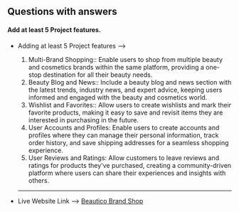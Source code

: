 ##  Questions with answers

#### Add at least 5 Project features.
- Adding at least 5 Project features -->

   1. Multi-Brand Shopping::
   Enable users to shop from multiple beauty and cosmetics brands within the same platform, providing a one-stop destination for all their beauty needs.
   2. Beauty Blog and News::
   Include a beauty blog and news section with the latest trends, industry news, and expert advice, keeping users informed and engaged with the beauty and cosmetics world.
   3. Wishlist and Favorites:: 
   Allow users to create wishlists and mark their favorite products, making it easy to save and revisit items they are interested in purchasing in the future.
   4. User Accounts and Profiles:
   Enable users to create accounts and profiles where they can manage their personal information, track order history, and save shipping addresses for a seamless shopping experience.
   5. User Reviews and Ratings:
   Allow customers to leave reviews and ratings for products they've purchased, creating a community-driven platform where users can share their experiences and insights with others.

   * * *

- Live Website Link --> [Beautico Brand Shop](https://beautico-brand-shop-shimul.web.app/)
